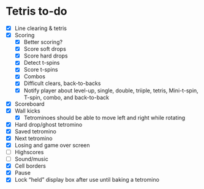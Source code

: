 # Tetris to-do

- [x] Line clearing & tetris
- [x] Scoring
  - [x] Better scoring?
  - [x] Score soft drops
  - [x] Score hard drops
  - [x] Detect t-spins
  - [x] Score t-spins
  - [x] Combos
  - [x] Difficult clears, back-to-backs
  - [x] Notify player about level-up, single, double, triiple, tetris, Mini-t-spin,
        T-spin, combo, and back-to-back
- [x] Scoreboard
- [x] Wall kicks
  - [x] Tetrominoes should be able to move left and right while rotating
- [x] Hard drop/ghost tetromino
- [x] Saved tetromino
- [x] Next tetromino
- [x] Losing and game over screen
- [ ] Highscores
- [ ] Sound/music
- [x] Cell borders
- [x] Pause
- [x] Lock “held” display box after use until baking a tetromino
